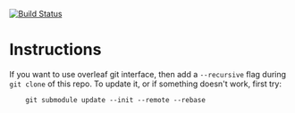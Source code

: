 [![Build Status](https://travis-ci.com/rvolosatovs/2IO90.svg?token=Rr1zHeZEE84zs4P7sgSv&branch=master)](https://travis-ci.com/rvolosatovs/2IO90)

# Instructions
If you want to use overleaf git interface, then add a `--recursive` flag during `git clone` of this repo.
To update it, or if something doesn't work, first try:
```
    git submodule update --init --remote --rebase
```
